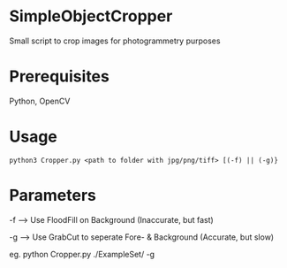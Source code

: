 # SimpleObjectCropper
Small script to crop images for photogrammetry purposes

# Prerequisites
Python, OpenCV

# Usage
`python3 Cropper.py <path to folder with jpg/png/tiff> [(-f) || (-g)}`

# Parameters
-f --> Use FloodFill on Background (Inaccurate, but fast)

-g --> Use GrabCut to seperate Fore- & Background (Accurate, but slow)

eg.
python Cropper.py ./ExampleSet/ -g
